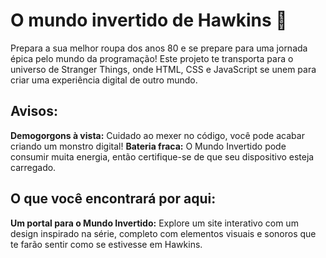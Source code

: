 # O mundo invertido de Hawkins 👻
Prepara a sua melhor roupa dos anos 80 e se prepare para uma jornada épica pelo mundo da programação! Este projeto te transporta para o universo de Stranger Things, onde HTML, CSS e JavaScript se unem para criar uma experiência digital de outro mundo.

## Avisos:

**Demogorgons à vista:** Cuidado ao mexer no código, você pode acabar criando um monstro digital!
**Bateria fraca:** O Mundo Invertido pode consumir muita energia, então certifique-se de que seu dispositivo esteja carregado.


## O que você encontrará por aqui:

**Um portal para o Mundo Invertido:** Explore um site interativo com um design inspirado na série, completo com elementos visuais e sonoros que te farão sentir como se estivesse em Hawkins.
